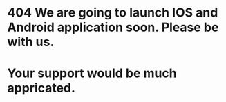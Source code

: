 # 404 We are going to launch IOS and Android application soon. Please be with us.

# Your support would be much appricated. 
